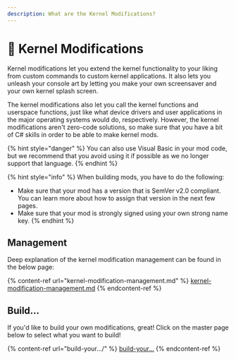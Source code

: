 ```yaml
---
description: What are the Kernel Modifications?
---
```


# 🧰 Kernel Modifications

Kernel modifications let you extend the kernel functionality to your liking from custom commands to custom kernel applications. It also lets you unleash your console art by letting you make your own screensaver and your own kernel splash screen.

The kernel modifications also let you call the kernel functions and userspace functions, just like what device drivers and user applications in the major operating systems would do, respectively. However, the kernel modifications aren't zero-code solutions, so make sure that you have a bit of C# skills in order to be able to make kernel mods.

{% hint style="danger" %}
You can also use Visual Basic in your mod code, but we recommend that you avoid using it if possible as we no longer support that language.
{% endhint %}

{% hint style="info" %}
When building mods, you have to do the following:

* Make sure that your mod has a version that is SemVer v2.0 compliant. You can learn more about how to assign that version in the next few pages.
* Make sure that your mod is strongly signed using your own strong name key.
{% endhint %}

## Management

Deep explanation of the kernel modification management can be found in the below page:

{% content-ref url="kernel-modification-management.md" %}
[kernel-modification-management.md](kernel-modification-management.md)
{% endcontent-ref %}

## Build...

If you'd like to build your own modifications, great! Click on the master page below to select what you want to build!

{% content-ref url="build-your.../" %}
[build-your...](build-your.../)
{% endcontent-ref %}
